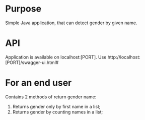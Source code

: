 # Purpose
Simple Java application, that can detect gender by given name.

# API
Application is available on localhost:[PORT]. Use http://localhost:[PORT]/swagger-ui.html#

# For an end user
Contains 2 methods of return gender name:
1. Returns gender only by first name in a list;
2. Returns gender by counting names in a list;